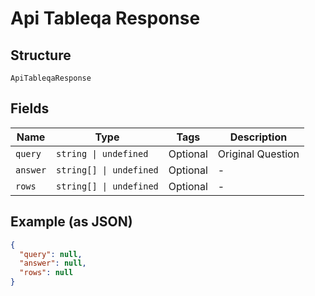 
# Api Tableqa Response

## Structure

`ApiTableqaResponse`

## Fields

| Name | Type | Tags | Description |
|  --- | --- | --- | --- |
| `query` | `string \| undefined` | Optional | Original Question |
| `answer` | `string[] \| undefined` | Optional | - |
| `rows` | `string[] \| undefined` | Optional | - |

## Example (as JSON)

```json
{
  "query": null,
  "answer": null,
  "rows": null
}
```

